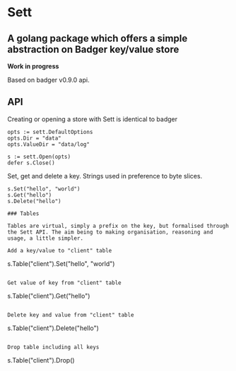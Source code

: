 # Sett

## A golang package which offers a simple abstraction on Badger key/value store

**Work in progress**

Based on badger v0.9.0 api. 

## API 

Creating or opening a store with Sett is identical to badger

```
opts := sett.DefaultOptions
opts.Dir = "data"
opts.ValueDir = "data/log"

s := sett.Open(opts)
defer s.Close()
```

Set, get and delete a key. Strings used in preference to byte slices. 

```
s.Set("hello", "world")
s.Get("hello")
s.Delete("hello")

### Tables

Tables are virtual, simply a prefix on the key, but formalised through the Sett API. The aim being to making organisation, reasoning and usage, a little simpler.

Add a key/value to "client" table

```
s.Table("client").Set("hello", "world")
```

Get value of key from "client" table

```
s.Table("client").Get("hello")
```

Delete key and value from "client" table

```
s.Table("client").Delete("hello")
```

Drop table including all keys

```
s.Table("client").Drop()
```